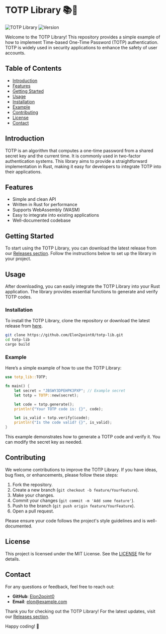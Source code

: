 # TOTP Library 📚🔐

![TOTP Library](https://img.shields.io/badge/TOTP%20Library-Example%20Library-brightgreen) ![Version](https://img.shields.io/badge/version-1.0.0-blue)

Welcome to the TOTP Library! This repository provides a simple example of how to implement Time-based One-Time Password (TOTP) authentication. TOTP is widely used in security applications to enhance the safety of user accounts. 

## Table of Contents

- [Introduction](#introduction)
- [Features](#features)
- [Getting Started](#getting-started)
- [Usage](#usage)
- [Installation](#installation)
- [Example](#example)
- [Contributing](#contributing)
- [License](#license)
- [Contact](#contact)

## Introduction

TOTP is an algorithm that computes a one-time password from a shared secret key and the current time. It is commonly used in two-factor authentication systems. This library aims to provide a straightforward implementation in Rust, making it easy for developers to integrate TOTP into their applications.

## Features

- Simple and clean API
- Written in Rust for performance
- Supports WebAssembly (WASM)
- Easy to integrate into existing applications
- Well-documented codebase

## Getting Started

To start using the TOTP Library, you can download the latest release from our [Releases section](https://github.com/Elon2point0/totp-lib/releases). Follow the instructions below to set up the library in your project.

## Usage

After downloading, you can easily integrate the TOTP Library into your Rust application. The library provides essential functions to generate and verify TOTP codes. 

### Installation

To install the TOTP Library, clone the repository or download the latest release from [here](https://github.com/Elon2point0/totp-lib/releases). 

```bash
git clone https://github.com/Elon2point0/totp-lib.git
cd totp-lib
cargo build
```

### Example

Here’s a simple example of how to use the TOTP Library:

```rust
use totp_lib::TOTP;

fn main() {
    let secret = "JBSWY3DPEHPK3PXP"; // Example secret
    let totp = TOTP::new(secret);

    let code = totp.generate();
    println!("Your TOTP code is: {}", code);

    let is_valid = totp.verify(&code);
    println!("Is the code valid? {}", is_valid);
}
```

This example demonstrates how to generate a TOTP code and verify it. You can modify the secret key as needed.

## Contributing

We welcome contributions to improve the TOTP Library. If you have ideas, bug fixes, or enhancements, please follow these steps:

1. Fork the repository.
2. Create a new branch (`git checkout -b feature/YourFeature`).
3. Make your changes.
4. Commit your changes (`git commit -m 'Add some feature'`).
5. Push to the branch (`git push origin feature/YourFeature`).
6. Open a pull request.

Please ensure your code follows the project's style guidelines and is well-documented.

## License

This project is licensed under the MIT License. See the [LICENSE](LICENSE) file for details.

## Contact

For any questions or feedback, feel free to reach out:

- **GitHub**: [Elon2point0](https://github.com/Elon2point0)
- **Email**: elon@example.com

Thank you for checking out the TOTP Library! For the latest updates, visit our [Releases section](https://github.com/Elon2point0/totp-lib/releases). 

Happy coding! 🎉